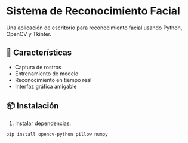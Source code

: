 # Sistema de Reconocimiento Facial

Una aplicación de escritorio para reconocimiento facial usando Python, OpenCV y Tkinter.

## 🚀 Características
- Captura de rostros
- Entrenamiento de modelo
- Reconocimiento en tiempo real
- Interfaz gráfica amigable

## 📦 Instalación

1. Instalar dependencias:
```bash
pip install opencv-python pillow numpy
